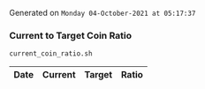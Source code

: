 Generated on `Monday 04-October-2021 at 05:17:37`

### Current to Target Coin Ratio
`current_coin_ratio.sh`

Date|Current|Target|Ratio
---|---|---|---
